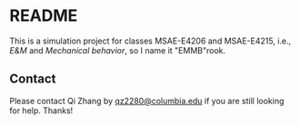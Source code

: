 # README

This is a simulation project for classes MSAE-E4206 and MSAE-E4215, i.e., *E&M* and *Mechanical behavior*, so I name it "EMMB"rook.

## Contact

Please contact Qi Zhang by [qz2280@columbia.edu](mailto:qz2280@columbia.edu) if you are still looking for help. Thanks!
